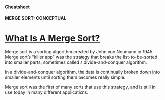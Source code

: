 #### [Cheatsheet](https://www.codecademy.com/learn/sorting-algorithms/modules/cs-merge-sort/cheatsheet)

#### MERGE SORT: CONCEPTUAL

# [What Is A Merge Sort?](https://www.codecademy.com/courses/sorting-algorithms/lessons/merge-sort-conceptual/exercises/what-is-a-merge-sort)

Merge sort is a sorting algorithm created by John von Neumann in 1945. 
Merge sort’s “killer app” was the strategy that breaks the list-to-be-sorted into smaller parts, sometimes called a divide-and-conquer algorithm.

In a divide-and-conquer algorithm, the data is continually broken down into smaller elements until sorting them becomes really simple.

Merge sort was the first of many sorts that use this strategy, and is still in use today in many different applications.
